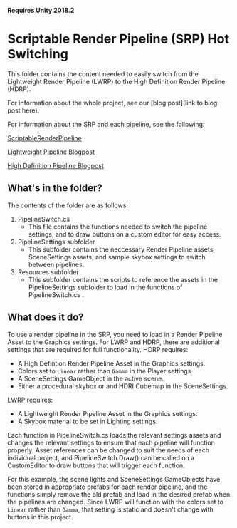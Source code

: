 **Requires Unity 2018.2**
# Scriptable Render Pipeline (SRP) Hot Switching
This folder contains the content needed to easily switch from the Lightweight Render Pipeline (LWRP) to the High Definition Render Pipeline (HDRP). 

For information about the whole project, see our [blog post](link to blog post here).

For information about the SRP and each pipeline, see the following:

[ScriptableRenderPipeline](https://github.com/Unity-Technologies/ScriptableRenderPipeline)

[Lightweight Pipeline Blogpost](https://blogs.unity3d.com/2018/02/21/the-lightweight-render-pipeline-optimizing-real-time-performance/)

[High Definition Pipeline Blogpost](https://blogs.unity3d.com/2018/03/16/the-high-definition-render-pipeline-focused-on-visual-quality/)

## What's in the folder?
The contents of the folder are as follows:
1. PipelineSwitch.cs
    - This file contains the functions needed to switch the pipeline settings, and to draw buttons on a custom editor for easy access.
2. PipelineSettings subfolder
    - This subfolder contains the neccessary Render Pipeline assets, SceneSettings assets, and sample skybox settings to switch between pipelines.
3. Resources subfolder
    - This subfolder contains the scripts to reference the assets in the PipelineSettings subfolder to load in the functions of PipelineSwitch.cs .

## What does it do?
To use a render pipeline in the SRP, you need to load in a Render Pipeline Asset to the Graphics settings. For LWRP and HDRP, there are additional settings that are required for full functionality. 
HDRP requires:
- A High Defintion Render Pipeline Asset in the Graphics settings.
- Colors set to `Linear` rather than `Gamma` in the Player settings.
- A SceneSettings GameObject in the active scene.
- Either a procedural skybox or and HDRI Cubemap in the SceneSettings.

LWRP requires:
- A Lightweight Render Pipeline Asset in the Graphics settings.
- A Skybox material to be set in Lighting settings.

Each function in PipelineSwitch.cs loads the relevant settings assets and changes the relevant settings to ensure that each pipeline will function properly. Asset references can be changed to suit the needs of each individual project, and PipelineSwitch.Draw() can be called on a CustomEditor to draw buttons that will trigger each function.

For this example, the scene lights and SceneSettings GameObjects have been stored in appropriate prefabs for each render pipeline, and the functions simply remove the old prefab and load in the desired prefab when the pipelines are changed. Since LWRP will function with the colors set to `Linear` rather than `Gamma`, that setting is static and doesn't change with buttons in this project.